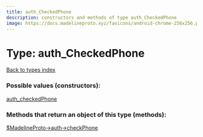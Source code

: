 ```yaml
---
title: auth_CheckedPhone
description: constructors and methods of type auth_CheckedPhone
image: https://docs.madelineproto.xyz/favicons/android-chrome-256x256.png
---
```

# Type: auth\_CheckedPhone  
[Back to types index](index.md)



### Possible values (constructors):

[auth\_checkedPhone](../constructors/auth_checkedPhone.md)  



### Methods that return an object of this type (methods):

[$MadelineProto->auth->checkPhone](../methods/auth_checkPhone.md)  



